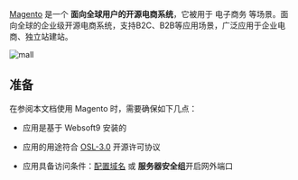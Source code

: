 [Magento](https://business.adobe.com/products/magento/open-source.html) 是一个 **面向全球用户的开源电商系统**，它被用于 电子商务  等场景。面向全球的企业级开源电商系统，支持B2C、B2B等应用场景，广泛应用于企业电商、独立站建站。


![mall](http://libs.websoft9.com/Websoft9/DocsPicture/zh/magento/magento-mall-websoft9.png)


## 准备

在参阅本文档使用 Magento 时，需要确保如下几点：

- 应用是基于 Websoft9 安装的

- 应用的用途符合 [OSL-3.0](https://opensource.org/licenses/OSL-3.0) 开源许可协议

- 应用具备访问条件：[配置域名](./guide/appsetdomain) 或 **服务器安全组**开启网外端口